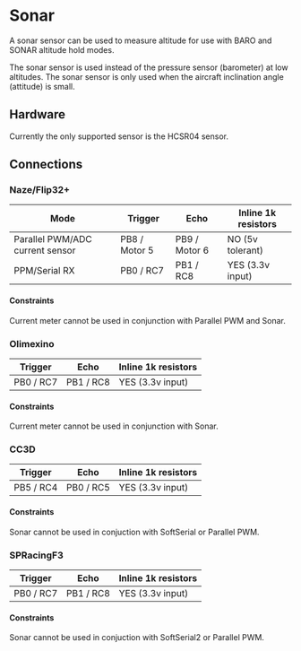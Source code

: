 # Sonar

A sonar sensor can be used to measure altitude for use with BARO and SONAR altitude
hold modes.

The sonar sensor is used instead of the pressure sensor (barometer) at low altitudes.
The sonar sensor is only used when the aircraft inclination angle (attitude) is small.

## Hardware

Currently the only supported sensor is the HCSR04 sensor.

## Connections

### Naze/Flip32+

| Mode                            | Trigger       | Echo          | Inline 1k resistors |
| ------------------------------- | ------------- | ------------- | ------------------- |
| Parallel PWM/ADC current sensor | PB8 / Motor 5 | PB9 / Motor 6 | NO (5v tolerant)    |
| PPM/Serial RX                   | PB0 / RC7     | PB1 / RC8     | YES (3.3v input)    |

#### Constraints

Current meter cannot be used in conjunction with Parallel PWM and Sonar.

### Olimexino

| Trigger       | Echo          | Inline 1k resistors |
| ------------- | ------------- | ------------------- |
| PB0 / RC7     | PB1 / RC8     | YES (3.3v input)    |

#### Constraints

Current meter cannot be used in conjunction with Sonar.

### CC3D

| Trigger       | Echo          | Inline 1k resistors |
| ------------- | ------------- | ------------------- |
| PB5 / RC4     | PB0 / RC5     | YES (3.3v input)    |

#### Constraints

Sonar cannot be used in conjuction with SoftSerial or Parallel PWM.

### SPRacingF3

| Trigger       | Echo          | Inline 1k resistors |
| ------------- | ------------- | ------------------- |
| PB0 / RC7     | PB1 / RC8     | YES (3.3v input)    |

#### Constraints

Sonar cannot be used in conjuction with SoftSerial2 or Parallel PWM.

